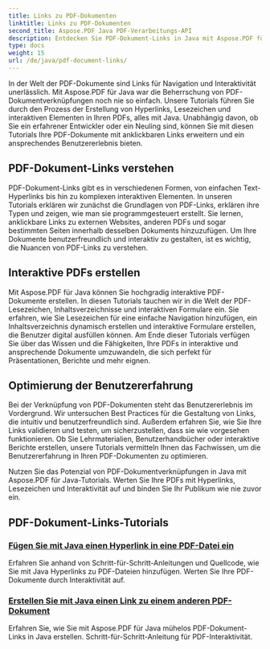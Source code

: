 ```yaml
---
title: Links zu PDF-Dokumenten
linktitle: Links zu PDF-Dokumenten
second_title: Aspose.PDF Java PDF-Verarbeitungs-API
description: Entdecken Sie PDF-Dokument-Links in Java mit Aspose.PDF für Java-Tutorials. Erstellen Sie mühelos Hyperlinks, Lesezeichen und interaktive PDFs.
type: docs
weight: 15
url: /de/java/pdf-document-links/
---
```


In der Welt der PDF-Dokumente sind Links für Navigation und Interaktivität unerlässlich. Mit Aspose.PDF für Java war die Beherrschung von PDF-Dokumentverknüpfungen noch nie so einfach. Unsere Tutorials führen Sie durch den Prozess der Erstellung von Hyperlinks, Lesezeichen und interaktiven Elementen in Ihren PDFs, alles mit Java. Unabhängig davon, ob Sie ein erfahrener Entwickler oder ein Neuling sind, können Sie mit diesen Tutorials Ihre PDF-Dokumente mit anklickbaren Links erweitern und ein ansprechendes Benutzererlebnis bieten.

## PDF-Dokument-Links verstehen

PDF-Dokument-Links gibt es in verschiedenen Formen, von einfachen Text-Hyperlinks bis hin zu komplexen interaktiven Elementen. In unseren Tutorials erklären wir zunächst die Grundlagen von PDF-Links, erklären ihre Typen und zeigen, wie man sie programmgesteuert erstellt. Sie lernen, anklickbare Links zu externen Websites, anderen PDFs und sogar bestimmten Seiten innerhalb desselben Dokuments hinzuzufügen. Um Ihre Dokumente benutzerfreundlich und interaktiv zu gestalten, ist es wichtig, die Nuancen von PDF-Links zu verstehen.

## Interaktive PDFs erstellen

Mit Aspose.PDF für Java können Sie hochgradig interaktive PDF-Dokumente erstellen. In diesen Tutorials tauchen wir in die Welt der PDF-Lesezeichen, Inhaltsverzeichnisse und interaktiven Formulare ein. Sie erfahren, wie Sie Lesezeichen für eine einfache Navigation hinzufügen, ein Inhaltsverzeichnis dynamisch erstellen und interaktive Formulare erstellen, die Benutzer digital ausfüllen können. Am Ende dieser Tutorials verfügen Sie über das Wissen und die Fähigkeiten, Ihre PDFs in interaktive und ansprechende Dokumente umzuwandeln, die sich perfekt für Präsentationen, Berichte und mehr eignen.

## Optimierung der Benutzererfahrung

Bei der Verknüpfung von PDF-Dokumenten steht das Benutzererlebnis im Vordergrund. Wir untersuchen Best Practices für die Gestaltung von Links, die intuitiv und benutzerfreundlich sind. Außerdem erfahren Sie, wie Sie Ihre Links validieren und testen, um sicherzustellen, dass sie wie vorgesehen funktionieren. Ob Sie Lehrmaterialien, Benutzerhandbücher oder interaktive Berichte erstellen, unsere Tutorials vermitteln Ihnen das Fachwissen, um die Benutzererfahrung in Ihren PDF-Dokumenten zu optimieren.

Nutzen Sie das Potenzial von PDF-Dokumentverknüpfungen in Java mit Aspose.PDF für Java-Tutorials. Werten Sie Ihre PDFs mit Hyperlinks, Lesezeichen und Interaktivität auf und binden Sie Ihr Publikum wie nie zuvor ein.

## PDF-Dokument-Links-Tutorials
### [Fügen Sie mit Java einen Hyperlink in eine PDF-Datei ein](./add-hyperlink-in-pdf-file-using-java/)
Erfahren Sie anhand von Schritt-für-Schritt-Anleitungen und Quellcode, wie Sie mit Java Hyperlinks zu PDF-Dateien hinzufügen. Werten Sie Ihre PDF-Dokumente durch Interaktivität auf.
### [Erstellen Sie mit Java einen Link zu einem anderen PDF-Dokument](./create-a-link-to-another-pdf-document-using-java/)
Erfahren Sie, wie Sie mit Aspose.PDF für Java mühelos PDF-Dokument-Links in Java erstellen. Schritt-für-Schritt-Anleitung für PDF-Interaktivität.